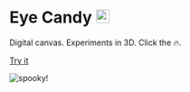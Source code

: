 # Eye Candy <img src="https://brettmcgillis.github.io/eye-candy/favicon.ico" height="24">

Digital canvas. Experiments in 3D. Click the 🔥.

[Try it](https://brettmcgillis.github.io/eye-candy/)

![spooky!](https://brettmcgillis.github.io/eye-candy/screenshot.png)
